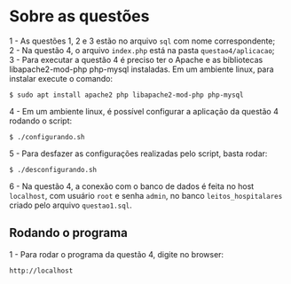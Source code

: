 # Sobre as questões
1 - As questões 1, 2 e 3 estão no arquivo `sql` com nome correspondente;  
2 - Na questão 4, o arquivo `index.php` está na pasta `questao4/aplicacao`;  
3 - Para executar a questão 4 é preciso ter o Apache e as bibliotecas libapache2-mod-php php-mysql instaladas. Em um ambiente linux, para instalar execute o comando:
```shell
$ sudo apt install apache2 php libapache2-mod-php php-mysql
``` 
4 - Em um ambiente linux, é possível configurar a aplicação da questão 4 rodando o script:
```shell
$ ./configurando.sh
``` 
5 - Para desfazer as configurações realizadas pelo script, basta rodar:
```shell
$ ./desconfigurando.sh
``` 
6 - Na questão 4, a conexão com o banco de dados é feita no host `localhost`, com usuário `root` e senha `admin`, no banco `leitos_hospitalares` criado pelo arquivo `questao1.sql`.

## Rodando o programa
1 - Para rodar o programa da questão 4, digite no browser:
```
http://localhost
```